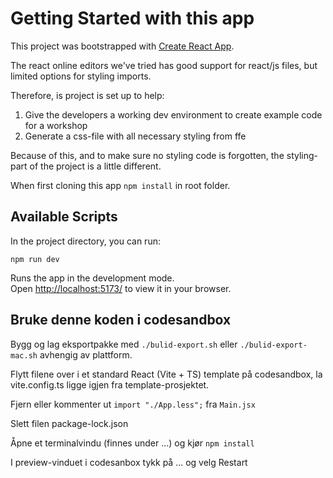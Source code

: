 # Getting Started with this app

This project was bootstrapped with [Create React App](https://github.com/facebook/create-react-app).

The react online editors we've tried has good support for react/js files, but limited options for styling imports.

Therefore, is project is set up to help:
1. Give the developers a working dev environment to create example code for a workshop
2. Generate a css-file with all necessary styling from ffe

Because of this, and to make sure no styling code is forgotten, the styling-part of the project is a little different.

When first cloning this app `npm install` in root folder.

## Available Scripts

In the project directory, you can run:

`npm run dev`

Runs the app in the development mode.\
Open [http://localhost:5173/](http://localhost:5173/) to view it in your browser.


## Bruke denne koden i codesandbox

Bygg og lag eksportpakke med `./bulid-export.sh` eller `./bulid-export-mac.sh` avhengig av plattform.

Flytt filene over i et standard React (Vite + TS) template på codesandbox, la vite.config.ts ligge igjen fra template-prosjektet. 

Fjern eller kommenter ut `import "./App.less";` fra `Main.jsx`

Slett filen package-lock.json

Åpne et terminalvindu (finnes under ...) og kjør `npm install`

I preview-vinduet i codesanbox tykk på ... og velg Restart